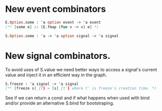 
# New event combinators 

```ocaml
E.Option.some : 'a option event -> 'a event 
(** [some e] is [E.fmap (fun v -> v) e] *)

S.Option.some : 'a -> 'a option signal -> 'a signal
```



# New signal combinators. 

To avoid uses of S.value we need better ways to access a 
signal's current value and inject it in an efficient 
way in the graph.

```ocaml
S.freeze : 'a signal -> 'a signal 
(** [freeze s]_{t} = [s]_{t'} where t' is freeze's creation time. *)
```

See if we can return a const and if what happens when used with 
bind and/or provide an alternative S.bind for bootstraping.



